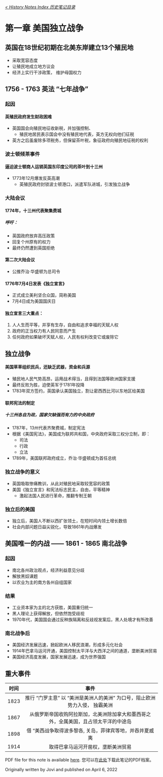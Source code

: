 ###### [< History Notes Index 历史笔记目录](https://jcjovi.github.io/subjects/history/index)
# 第一章 美国独立战争

## 英国在18世纪初期在北美东岸建立13个殖民地
 - 采取宽容态度
 - 让殖民地成立地方议会
 - 经济上实行干涉政策， 维护母国权力

## 1756 - 1763 英法 “七年战争”
### 起因
#### 英殖民政府发生财政困难
- 英国国会向殖民地征收新税，并加强控制、
  - 殖民地居民表示国会中没有殖民地代表，英方无权向他们征税
- 英方之后虽废除多项税务，但保留茶叶税，象征政府向殖民地征税的权利
 
### 波士顿倾茶事件
#### 逼迫波士顿商人运销英国东印度公司的茶叶到十三州
- 1773年12月爆发反英高潮
  - 英殖民政府封锁波士顿港口，派遣军队进城，引发独立战争

### 大陆会议
#### 1774年，十三州代表聚集费城
##### 呼吁：
  - 英国政府放弃高压政策
  - 回复个州原有的权力
  - 最终仍然遭到英国拒绝

#### 第二次大陆会议
- 公推乔治·华盛顿为总司令
#### 1776年7月4日发表《独立宣言》
- 正式成立美利坚合众国，简称美国
- 7月4日成为美国国庆日

#### 独立宣言三大重点：
1. 人人生而平等，并享有生存，自由和追求幸福的天赋人权
2. 政府的正当权力有人民同意而产生
3. 任何政府如果破坏天赋人权，人民有权利改变它或废除它

## 独立战争
#### 美国草草组织民兵，还缺乏武器，资金和兵源
  - 殖民地人民气势高昂，运用战术得当，且得到法国等欧洲国家支援
  - 最终反败为胜，迫使英军于1781年投降
  - 1783年双方签约，英国承认美国独立，割让密西西比河以东地区给美国

#### 联邦宪法的制定
##### 十三州各自为政，国家欠缺强而有力的中央政府
- 1787年，13州代表齐聚费城，制定宪法
- 根据《美国宪法》，美国成为联邦共和国，中央政府采取三权分立制，即：
  - 司法
  - 行政
  - 立法
- 1789年，美国联邦政府成立，乔治·华盛顿成为首任总统

### 独立战争的意义
- 英国吸取惨痛教训，从此对殖民地采取较宽容的政策
- 美国《独立宣言》和宪法标志民主，自由，平等精神
  - 激起法国人民进行革命，推翻专制王朝

### 独立后的美国
- 独立后，美国人不断以西扩张领土，在短时间内领土增长数倍
- 社会内部问题日益尖锐化，导致1861年内战爆发

## 美国唯一的内战 —— 1861 - 1865 南北战争
### 起因
- 南北各州政治观点，经济利益意见分歧
- 解放黑奴课题
- 以农业为主的南方各州自组国家

### 结果
- 工业资本家为主的北方获胜，美国重归统一
- 黑人理论上获得解放，但依然饱受歧视
- 1970年代，美国国会通过反种族隔离和反歧视发案后，黑人处境才有所改善

### 南北战争后
- 美国经济发展迅速，掀起欧洲人移民浪潮，形成多元化社会
- 1914年巴拿马运河开通，美国控制太平洋与大西洋之间的通道，垄断美洲贸易
- 美国经济高度发展，国家发展迅速，成为世界强国

## 重大事件
| 时间 | 事件 |
| :-------: | :-------: |
| 1823 | 推行 “门罗主意” 以 “美洲是美洲人的美洲” 为口号，阻止欧洲势力入侵， 独霸美洲 |
| 1867 | 从俄罗斯帝国收购阿拉斯加，北美洲除加拿大和墨西哥之外，全属美国，且占领太平洋的中途岛 |
| 1898 | 借 “美西战争取得波多黎各, 关岛，菲律宾等地，并吞并夏威夷 |
| 1914 | 取得巴拿马运河开凿权，垄断美洲贸易 |

PDF file for this note is available [here](https://github.com/jcjovi/jcjovi.github.io/blob/gh-pages/files/HISChp1-American.pdf).
您可以在[此处](https://github.com/jcjovi/jcjovi.github.io/blob/gh-pages/files/HISChp1-American.pdf)下载此笔记的PDF档案。

Originally written by Jovi and published on April 6, 2022
